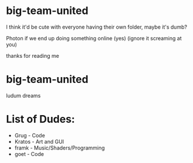 # big-team-united

I think it'd be cute with everyone having their own folder, maybe it's dumb?

Photon if we end up doing something online (yes) (ignore it screaming at you)

thanks for reading me
# big-team-united
 ludum dreams


# List of Dudes:
- Grug - Code
- Kratos - Art and GUI
- framk - Music/Shaders/Programming
- goet - Code
